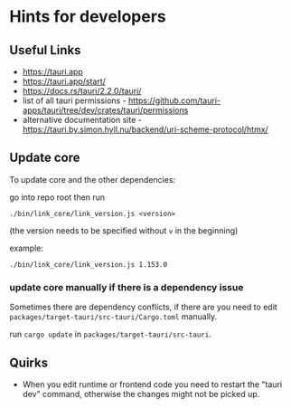 # Hints for developers

## Useful Links

- https://tauri.app
- https://tauri.app/start/
- https://docs.rs/tauri/2.2.0/tauri/
- list of all tauri permissions - https://github.com/tauri-apps/tauri/tree/dev/crates/tauri/permissions
- alternative documentation site - https://tauri.by.simon.hyll.nu/backend/uri-scheme-protocol/htmx/

## Update core

To update core and the other dependencies:

go into repo root then run

```
./bin/link_core/link_version.js <version>
```

(the version needs to be specified without `v` in the beginning)

example:

```
./bin/link_core/link_version.js 1.153.0
```

### update core manually if there is a dependency issue

Sometimes there are dependency conflicts, if there are you need to edit `packages/target-tauri/src-tauri/Cargo.toml` manually.

run `cargo update` in `packages/target-tauri/src-tauri`.


## Quirks

- When you edit runtime or frontend code you need to restart the "tauri dev" command, otherwise the changes might not be picked up.